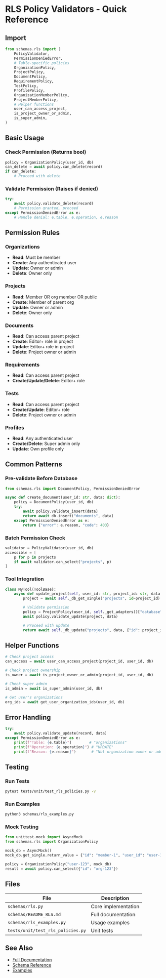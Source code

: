# RLS Policy Validators - Quick Reference

## Import

```python
from schemas.rls import (
    PolicyValidator,
    PermissionDeniedError,
    # Table-specific policies
    OrganizationPolicy,
    ProjectPolicy,
    DocumentPolicy,
    RequirementPolicy,
    TestPolicy,
    ProfilePolicy,
    OrganizationMemberPolicy,
    ProjectMemberPolicy,
    # Helper functions
    user_can_access_project,
    is_project_owner_or_admin,
    is_super_admin,
)
```

## Basic Usage

### Check Permission (Returns bool)

```python
policy = OrganizationPolicy(user_id, db)
can_delete = await policy.can_delete(record)
if can_delete:
    # Proceed with delete
```

### Validate Permission (Raises if denied)

```python
try:
    await policy.validate_delete(record)
    # Permission granted, proceed
except PermissionDeniedError as e:
    # Handle denial: e.table, e.operation, e.reason
```

## Permission Rules

### Organizations
- **Read**: Must be member
- **Create**: Any authenticated user
- **Update**: Owner or admin
- **Delete**: Owner only

### Projects
- **Read**: Member OR org member OR public
- **Create**: Member of parent org
- **Update**: Owner or admin
- **Delete**: Owner only

### Documents
- **Read**: Can access parent project
- **Create**: Editor+ role in project
- **Update**: Editor+ role in project
- **Delete**: Project owner or admin

### Requirements
- **Read**: Can access parent project
- **Create/Update/Delete**: Editor+ role

### Tests
- **Read**: Can access parent project
- **Create/Update**: Editor+ role
- **Delete**: Project owner or admin

### Profiles
- **Read**: Any authenticated user
- **Create/Delete**: Super admin only
- **Update**: Own profile only

## Common Patterns

### Pre-validate Before Database

```python
from schemas.rls import DocumentPolicy, PermissionDeniedError

async def create_document(user_id: str, data: dict):
    policy = DocumentPolicy(user_id, db)
    try:
        await policy.validate_insert(data)
        return await db.insert("documents", data)
    except PermissionDeniedError as e:
        return {"error": e.reason, "code": 403}
```

### Batch Permission Check

```python
validator = PolicyValidator(user_id, db)
accessible = [
    p for p in projects
    if await validator.can_select("projects", p)
]
```

### Tool Integration

```python
class MyTool(ToolBase):
    async def update_project(self, user_id: str, project_id: str, data: dict):
        project = await self._db_get_single("projects", id=project_id)

        # Validate permission
        policy = ProjectPolicy(user_id, self._get_adapters()["database"])
        await policy.validate_update(project, data)

        # Proceed with update
        return await self._db_update("projects", data, {"id": project_id})
```

## Helper Functions

```python
# Check project access
can_access = await user_can_access_project(project_id, user_id, db)

# Check project ownership
is_owner = await is_project_owner_or_admin(project_id, user_id, db)

# Check super admin
is_admin = await is_super_admin(user_id, db)

# Get user's organizations
org_ids = await get_user_organization_ids(user_id, db)
```

## Error Handling

```python
try:
    await policy.validate_update(record, data)
except PermissionDeniedError as e:
    print(f"Table: {e.table}")        # "organizations"
    print(f"Operation: {e.operation}") # "UPDATE"
    print(f"Reason: {e.reason}")       # "Not organization owner or admin"
```

## Testing

### Run Tests
```bash
pytest tests/unit/test_rls_policies.py -v
```

### Run Examples
```bash
python3 schemas/rls_examples.py
```

### Mock Testing
```python
from unittest.mock import AsyncMock
from schemas.rls import OrganizationPolicy

mock_db = AsyncMock()
mock_db.get_single.return_value = {"id": "member-1", "user_id": "user-123"}

policy = OrganizationPolicy("user-123", mock_db)
result = await policy.can_select({"id": "org-123"})
```

## Files

| File | Description |
|------|-------------|
| `schemas/rls.py` | Core implementation |
| `schemas/README_RLS.md` | Full documentation |
| `schemas/rls_examples.py` | Usage examples |
| `tests/unit/test_rls_policies.py` | Unit tests |

## See Also

- [Full Documentation](./README_RLS.md)
- [Schema Reference](../SCHEMA_REFERENCE.md)
- [Examples](./rls_examples.py)
